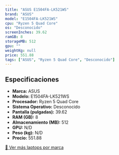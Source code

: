 ```yaml
---
title: "ASUS E1504FA-LK521WS"
brand: "ASUS"
model: "E1504FA-LK521WS"
cpu: "Ryzen 5 Quad Core"
os: "Desconocido"
screenInches: 39.62
ramGB: 8
storageMB: 512
gpu: ""
weightKg: null
price: 551.88
tags: ["ASUS", "Ryzen 5 Quad Core", "Desconocido"]
---
```

## Especificaciones

- **Marca:** ASUS
- **Modelo:** E1504FA-LK521WS
- **Procesador:** Ryzen 5 Quad Core
- **Sistema Operativo:** Desconocido
- **Pantalla (pulgadas):** 39.62
- **RAM (GB):** 8
- **Almacenamiento (MB):** 512
- **GPU:** N/D
- **Peso (kg):** N/D
- **Precio:** 551.88

[:rocket: Ver más laptops por marca](/brand/asus)
